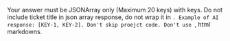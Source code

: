 Your answer must be JSONArray only (Maximum 20 keys) with keys. Do not include ticket title in json array response, do not wrap it in ```. Example of AI response: [KEY-1, KEY-2]. Don't skip proejct code. Don't use ```, html markdowns.